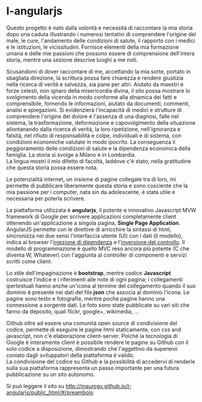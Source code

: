 ﻿I-angularjs
================

Questo progetto è nato dalla volontà e necessità di raccontare la mia storia dopo una caduta illustrando i numerosi tentativi di comprendere l'origine del male, le cure, l'andamento delle condizioni di salute, il rapporto con i medici e le istituzioni, le vicissitudini. Fornisce elementi della mia formazione umana e delle mie passioni che possono essere di comprensione dell'intera storia, mentre una sezione descrive luoghi a me noti.



Scusandomi di dover raccontare di me, accettando la mia sorte, portato in sbagliata direzione, la scrittura possa fare chiarezza e rendere giustizia nella ricerca di verità e salvezza, sia pane per altri.  Aiutato da maestri e forze celesti, non ignaro della misericordia divina, il sito possa mostrare lo svolgimento della vicenda in modo conforme alla dinamica dei fatti e comprensibile, fornendo le informazioni, aiutato da documenti, commenti, analisi e spiegazioni.  Si evidenzierà l'incapacità di medici e strutture di comprendere l'origine del dolore e l'assenza di una diagnosi, falle nel sistema, la trasformazione, deformazione e capovolgimento della situazione allontanando dalla ricerca di verità, la loro ripetizione, nell'ignoranza e falsità, nel rifiuto di responsabilità e colpe, individuali e di sistema, con condizioni economiche valutate in modo ipocrito. La conseguenza il peggioramento delle condizioni di salute e la dipendenza economica della famiglia. La storia si svolge a Milano e in Lombardia.  
La lingua mostri il mio difetto di facoltà, laddove c'è stato, nella gratitudine che questa storia possa essere nota.

Le potenzialità internet, un insieme di pagine collegate tra di loro, mi permette di pubblicare liberamente questa storia e sono cosciente che la mia passione per i computer, nata sin da adolescente, è stata utile e necessaria per poterla scrivere. 
  
La piattaforma utilizzata è **angularjs**, il potente e innovativo Javascript MVW framework di Google per scrivere applicazioni completamente client ottenendo un'applicazione a singola pagina, **Single Page Application**. AngularJS permette con le direttive di arricchire la sintassi di html, sincronizza nei due sensi l'interfaccia utente (UI) con i dati (il modello), indica al browser l'[iniezione di dipendenza](http://it.wikipedia.org/wiki/Dependency_injection) e l'[inversione del controllo](http://it.wikipedia.org/wiki/Inversion_of_Control). Il modello di programmazione è quello MVC reso ancora più potente (C che diventa W, Whatever) con l'aggiunta al controller di componenti e servizi scritti come client. 

Lo stile dell'impaginazione è **bootstrap**, mentre codice **Javascript** costruisce l'indice e i riferimenti alle note di ogni pagina; i collegamenti ipertestuali hanno anche un'icona al termine del collegamento quando il suo dominio è presente nei dati del file **json** che associa al dominio l'icona. 
Le pagine sono testo e fotografie, mentre poche pagine hanno una connessione a sorgente dati. Le foto sono state pubblicate su vari siti che fanno da deposito, quali flickr, google+, wikimedia, ...

Github oltre ad essere una comunità open source di condivisione del codice, permette di eseguire le pagine html staticamente, con css and javascript, non c'è elaborazione client-server. Poichè la tecnologia di Google è interamente client è possibile rendere le pagine su Github con il solo codice a disposizione, dimostrando che l'aggettivo da supereroi coniato dagli sviluppatori della piattaforma è valido.  
La condivisione del codice su Github e la possibilità di accedervi di renderle sulla sua piattaforma rappresenta un passo importante per una futura pubblicazione su un sito autonomo.

Si può leggere il sito su http://maurogv.github.io/I-angularjs/public_html/#/preambolo
